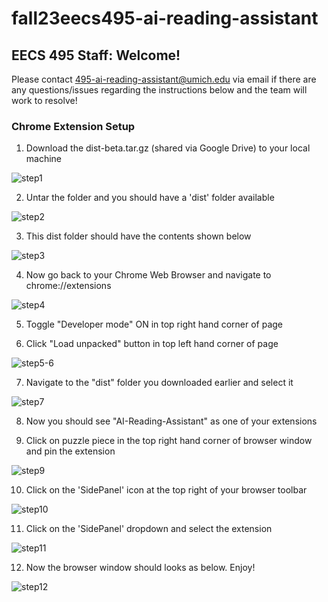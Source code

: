 # fall23eecs495-ai-reading-assistant

## EECS 495 Staff: Welcome! 

Please contact 495-ai-reading-assistant@umich.edu via email if there are any questions/issues regarding the instructions below and the team will work to resolve!

### Chrome Extension Setup

1) Download the dist-beta.tar.gz (shared via Google Drive) to your local machine

![step1](doc/step1.png)
   
2) Untar the folder and you should have a 'dist' folder available

![step2](doc/step2.png)

3) This dist folder should have the contents shown below

![step3](doc/step3.png)

4) Now go back to your Chrome Web Browser and navigate to chrome://extensions

![step4](doc/step3.5.png)

5) Toggle "Developer mode" ON in top right hand corner of page

6) Click "Load unpacked" button in top left hand corner of page

![step5-6](doc/step4.png)

7) Navigate to the "dist" folder you downloaded earlier and select it

![step7](doc/step5.png)

8) Now you should see "AI-Reading-Assistant" as one of your extensions

9) Click on puzzle piece in the top right hand corner of browser window and pin the extension

![step9](doc/step6.png)

10) Click on the 'SidePanel' icon at the top right of your browser toolbar

![step10](doc/step7.png)

11) Click on the 'SidePanel' dropdown and select the extension

![step11](doc/step8.png)

12) Now the browser window should looks as below. Enjoy!

![step12](doc/step9.png)
